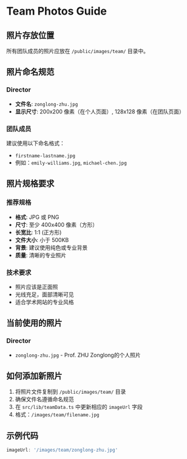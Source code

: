 # Team Photos Guide

## 照片存放位置
所有团队成员的照片应放在 `/public/images/team/` 目录中。

## 照片命名规范

### Director
- **文件名**: `zonglong-zhu.jpg`
- **显示尺寸**: 200x200 像素（在个人页面）, 128x128 像素（在团队页面）

### 团队成员
建议使用以下命名格式：
- `firstname-lastname.jpg`
- 例如：`emily-williams.jpg`, `michael-chen.jpg`

## 照片规格要求

### 推荐规格
- **格式**: JPG 或 PNG
- **尺寸**: 至少 400x400 像素（方形）
- **长宽比**: 1:1 (正方形)
- **文件大小**: 小于 500KB
- **背景**: 建议使用纯色或专业背景
- **质量**: 清晰的专业照片

### 技术要求
- 照片应该是正面照
- 光线充足，面部清晰可见
- 适合学术网站的专业风格

## 当前使用的照片

### Director
- `zonglong-zhu.jpg` - Prof. ZHU Zonglong的个人照片

## 如何添加新照片

1. 将照片文件复制到 `/public/images/team/` 目录
2. 确保文件名遵循命名规范
3. 在 `src/lib/teamData.ts` 中更新相应的 `imageUrl` 字段
4. 格式：`/images/team/filename.jpg`

## 示例代码
```typescript
imageUrl: '/images/team/zonglong-zhu.jpg'
``` 